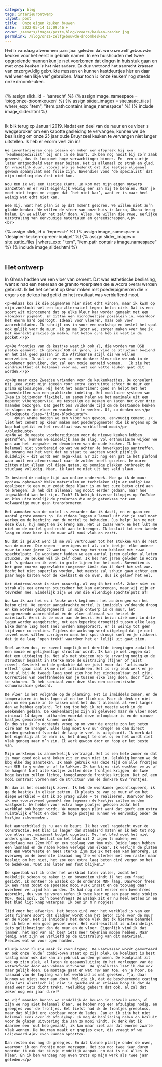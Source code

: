 ```yaml
---
category: blog
tags: interieurontwerp
layout: post
title:  Onze eigen keuken bouwen
date:   2022-05-14 13:09:46 +
cover: /assets/images/posts/blog/covers/keuken-render.jpg
permalink: /blog/onze-zelfgebouwde-droomkeuken/
---
```


<div class="content-750 center-relative">
    <p>Het is vandaag alweer een paar jaar geleden dat we onze zelf gebouwde keuken voor het eerst in gebruik namen. In een huishouden met twee opgroeiende mannen kun je niet voorkomen dat dingen in huis stuk gaan en met onze keuken is het niet anders. En dus vertoond het aanrecht krassen van onzorgvuldig gebruikte messen en kunnen kastdeurtjes hier en daar wel weer een likje verf gebruiken. Maar toch is ‘onze keuken’ nog steeds onze droomkeuken.</p>
    <br>
</div>
<div class="box-post-width content-1140 center-relative">   
    {% assign slick_id = 'aanrecht' %}
    {% assign image_namespace = 'blog/onze-droomkeuken' %}
    {% assign slider_images = site.static_files | where_exp: "item", "item.path contains image_namespace" %}                 
    {% include image_slider.html %}                                   
</div>                    
<div class="content-750 center-relative">
    <br/>
    <p>Ik blik terug op Januari 2019. Nadat een deel van de muur en de vloer is weggebroken om een kapotte gasleiding te vervangen, kunnen we de beslissing om onze 25 jaar oude Bruynzeel keuken te vervangen niet langer uitstellen. Ik heb er enorm veel zin in!

    We inventariseren onze ideeën en maken een afspraak bij een ‘keukenspecialist’ bij ons in de buurt. Ik ben nog nooit bij zo’n zaak geweest, dus ik loop met hoge verwachtingen binnen. En  een uurtje later ontgoocheld weer naar buiten. Het is allemaal zo strak en glad. En vreselijk duur, vooral als je bedenkt dat die kastjes allemaal gewoon spaanplaat met folie zijn. Bovendien vond ‘de specialist’ dat mijn indeling dus écht niet kon.

    Nou ben ik wel een lastige klant. Ik kom met mijn eigen ontwerp aanzetten en er valt eigenlijk weinig eer aan mij te behalen. Maar je moet niet tegen me zeggen dat ‘het niet kan’, want er is maar heel weinig wat echt niet kan.

    Wee mij, want het plan is op dat moment geboren. We willen niet zo’n gladde keuken. We willen de sfeer van onze huis in Accra, Ghana terug halen. En we willen het zelf doen. Alles. We willen die ruwe, eerlijke uitstraling van eenvoudige materialen en gereedschappen.</p>
    <br>
</div>
<div class="box-post-width content-1140 center-relative">   
    {% assign slick_id = 'impressie' %}
    {% assign image_namespace = 'designer-keuken-op-een-budget' %}
    {% assign slider_images = site.static_files | where_exp: "item", "item.path contains image_namespace" %}                 
    {% include image_slider.html %}                                   
</div>
<div class="content-750 center-relative">
    <br>
    <h2 class="entry-title">Het ontwerp</h2>
    <p>In Ghana hadden we een vloer van cement. Dat was esthetische beslissing, want ik had een hekel aan de granito vloerplaten die in Accra overal werden gebruikt. Ik liet het cement op kleur maken met poederpigmenten die ik ergens op de kop had getikt en het resultaat was verbluffend mooi.</p>

    <p>Helaas kon ik die pigmenten hier niet echt vinden, maar ik kwam op mijn zoektocht wél een top-alternatief tegen: beton ciré. Dat is een soort wit microcement dat op elke kleur kan worden gemaakt met een vloeibaar pigment. Er zitten een microdeeltjes porselein in, waardoor het enorm hard opdroogt. Ideaal voor vloeren, maar ook voor aanrechtbladen. Ik schrijf ons in voor een workshop en bestel het spul ook gelijk voor de muur. Ik ga me later wel zorgen maken over hoe ik het aanrecht precies ga maken, het beton ciré heb ik vast in de pocket.</p>

    <p>De frontjes van de kastjes weet ik ook al, die worden van OSB platen gemaakt. Ik gebruik OSB al jaren, ik vind de structuur boeiend en het zal goed passen in die Afrikaanse stijl die we willen neerzetten. Ik wil ze verven in een donkere kleur die we ook in de woonkamer gebruiken, dat zal een mooie eenheid vormen.   Ik zie het eindresultaat al helemaal voor me, wat een vette keuken gaat dit worden.</p>

    <p>Op naar onze Zweedse vrienden voor de keukenkastjes. De consulent bij Ikea vindt mijn ideeën voor extra kastruimte achter de deur een prima oplossingen. Hij kent het assortiment goed en helpt met het samenstellen van een praktische indeling. Het modulaire systeem van Ikea is bijzonder flexibel, en samen halen we het maximale uit een beperkt vloeroppervlak. We bestellen de keuken en laten het over drie maanden bezorgen. Dat geeft ons voldoende tijd om de bestaande keuken te slopen en de vloer en wanden af te werken. Of, zo denken we.</p>
    <blockquote class="inline-blockquote">
        <p>In Ghana hadden we een vloer van gewoon, eenvoudig cement. Ik liet het cement op kleur maken met poederpigmenten die ik ergens op de kop had getikt en het resultaat was verbluffend mooi</p>
    </blockquote>
    <p>Nu we de meeste voorbereidingen voor de nieuwe keuken hebben getroffen, kunnen we eindelijk aan de slag. Vol enthousiasme wijden we ons aan het leegmaken en demonteren van de oude keuken. Ik ben helemaal niet voorbereid op wat we achter de bovenkastjes aantreffen. De omvang van het werk dat me staat te wachten wordt pijnlijk duidelijk – dit wordt een mega-klus. Er zit nog een gat in het plafond waar ooit een afvoerkanaal naar de zolder heeft gezeten. De muren zitten niet alleen vol diepe gaten, op sommige plekken ontbreekt de stuclaag volledig. Maar, ik laat me niet uit het veld slaan.

    Ik besteed de nodige tijd aan online onderzoek. Hoe ga ik de muur opnieuw opbouwen? Welke materialen en technieken zijn er nodig? Hoe egaliseer je een muur zodat deze klaar is om het dure beton ciré aan te brengen. Ik heb dit allemaal nog nooit eerder gedaan, maar hoe ingewikkeld kan het zijn. Toch? Ik bekijk diverse filmpjes op YouTube en kies uiteindelijk de producten die mijn gatenkaas tot een volwaardige muur gaan transformeren.

    Het aanmaken van de mortel is zwaarder dan ik dacht, en er gaan een aantal grote emmers op. De videos leggen allemaal uit dat je snel moet werken om de hechting van de mortel te behouden. Dus helpt Jan me met deze klus, hij mengt en ik breng aan. Het is zwaar werk en het lukt me niet om de mortel goed recht aan te brengen. Ik besluit tot een tweede laag en deze keer is de muur wél mooi vlak en recht.

    Nu dat is gelukt wend ik me vol vertrouwen tot het stukken van de rest van de muren. Die waren – overigens net als zo’n beetje  elke andere muur in onze jaren 70 woning – van top tot teen bekleed met ruwe spachtelputz. De woonkamer hadden we een aantal jaren geleden al laten stuccen. De keuken wil ik zelf doen. Ik heb het jaren geleden in Accra wel ’s gedaan en ik weet in grote lijnen hoe het moet. Bovendien is het geen enorme oppervlakte (ongeveer 10m2) dus ik durf het wel aan. Mocht het niet superglas worden, het meeste zal schuin gaan achter een paar hoge kasten voor de koelkast en de oven, dus ik geloof het wel.

    Het eindresultaat is niet onaardig, al zeg ik het zelf. Zeker niet zo strak als een ervaren stuccadoor het kan aanbrengen, maar wij zijn er tevreden mee. Eindelijk zijn we van die ellendige spachtelputz af!

    Nu kan ik aan het echt leuke werk beginnen: het aanbrengen van het beton ciré. De eerder aangebrachte mortel is inmiddels voldoende droog en kan worden geïmpregneerd. In mijn ontwerp is de muur, het aangrenzende aanrechtblad én de vloer allemaal van hetzelfde materiaal. Eerst is de muur aan de beurt. Het beton ciré moet in drie lagen worden aangebracht, met een beperkte droogtijd tussen elke laag. Elke dunne laag moet snel worden aangebracht, er is weinig tot geen tijd voor correcties. Tijdens de workshop werd uitgelegd dat je niet teveel moet willen corrigeren want het spul droogt snel en je riskeert dat je de laag ‘open trekt’ waardoor het er lelijk uit gaat zien.

    Snel werken dus, en zoveel mogelijk met dezelfde bewegingen zodat het een mooie en gelijkmatige structuur wordt. Ik kan je wel zeggen dat dat een uitdaging is. Net als met stuccen heb je ervaring nodig en de structuur bepaalt in sterke mate de uistraling (fijner of juist ruwer). Gesterkt met de gedachte dat we juist voor dat ‘artisanale effect’ gaan laat ik me niet intimideren. Het is erg leuk werk en je kunt al bij de tweede laag goed zien hoe het eindresultaat zal zijn. Correcties van oneffenheden kun je tussen elke laag doen, door flink te schuren. Ik heb speciaal voor deze klus een concentrische schuurmachine gekocht.

    De vloer is het volgende op de planning. Het is inmiddels zomer, en de temperaturen in huis lopen af en toe flink op. Maar ik denk er niet aan om een pauze in te lassen want het duurt allemaal al veel langer dan we hebben gepland. Tot nog toe heb ik het meeste werk in de weekenden gedaan. De keukenkastjes zijn al geleverd maar de vloer moet minimaal 14 dagen  uitharden voordat deze beloopbaar is en de nieuwe kastjes gemonteerd kunnen worden.
    En dus sta ik ‘s ochtends vroeg op om voor de ergste zon het beton ciré aan te brengen. Elke laag moet 6-8 uur drogen en dan direct worden geschuurd (voordat de laag te veel is uitgehard). Ik merk dat het eigenlijk al te warm is, het droogt te snel op en het wordt niet vlak genoeg naar m’n zin. Ik werk gewoon door en hoop er het beste van.

    Mijn werktempo is aanmerkelijk vertraagd. Het is een hete zomer en dat is maar goed ook want koken zit er even niet in. Gelukkig kunnen we de bbq elke dag aansteken. Ik maak gebruik van deze tijd om alle frontjes van OSB te gronden en af te lakken. Ik kan bijna niet wachten om ze af te hangen! Niet alle kastjes zullen deze frontjes krijgen, de twee hoge kasten zullen lichte, hoogglanzende frontjes krijgen. Dat zal een mooi contrast vormen met de structuur van de donkere OSB frontjes.

    En dan is het eindelijk zover. Ik heb de woonkamer geconfisqueerd, ik ga de kastjes in elkaar zetten. Ik plaats ze van de muur af om het diepe werkblad – dat ik zo graag wilde – te realiseren. Daarvoor heb ik een voorzetwand gemaakt daartegenaan de kastjes zullen worden vastgezet. We hebben voor extra hoge pootjes gekozen zodat het werkblad ook hoger wordt. We nemen geen plint want dat geeft een extra ruimtelijk effect en door de hoge pootjes kunnen we eenvoudig onder de kastjes schoonmaken.

    Het aanrechtblad is nu aan de beurt. Ik heb veel nagedacht over de constructie. Het blad is langer dan standaard maten en ik heb tot nog toe alles met minimaal budget opgelost. Met het blad moet het niet anders gaan. Ik besluit om het blad uit 2 lagen te maken; een onderlaag van 22mm MDF en een toplaag van 9mm osb. Beide lagen hebben een lasnaad en de naden komen verlegd van elkaar. Ik verlijm de platen met een watervaste en heel sterke lijm die ik met een kam aanbreng. Ik overweeg om de bovenste lasnaad nog the versterken met een raster maar besluit om het niet, het zou een extra laag beton ciré vergen om het te bedekken. *Dat zal later een fout blijken…*

    De spoelbak wil ik onder het werkblad laten vallen, zodat het makkelijk schoon te maken is en bovendien vindt ik het een fraai gezicht. Ik monteer de wasbak op de onderste MDF laag. Daarvoor frees ik een rand zodat de spoelbak mooi vlak inpast en de toplaag daar overheen verlijmd kan worden. Ik had nog niet eerder een bovenfrees gebruikt, dus van te voren oefen ik twee keer op een paar oude stukjes MDF. Mooi spul, zo’n bovenfrees! De wasbak zit er nu heel netjes in en het blad ligt knap waterpas. Ik ben in m’n nopjes!

    Tijd voor het afwerken. Het beton ciré voor het werkblad is van een iets fijnere soort dat gladder wordt dan het beton ciré voor de muur en de vloer. Het is inmiddels het derde vlak dat ik hiermee behandel en ik heb er een goed gevoel over. Het eindresultaat is uiteindelijk iets gelijkmatiger dan de muur en de vloer. Eigenlijk vind ik dat jammer, het had van mij best iets meer tekening mogen hebben. Maar jemig, wat zijn we verliefd op de uitstraling van dit materiaal. Precies wat we voor ogen hadden.

    Klusje voor klusje maak ik vooruitgang. De vaatwasser wordt gemonteerd en ook onze ‘oude’ combi-oven staat op zijn plek. De koelkast is best lastig maar ook die kan in gebruik worden genomen. De kookplaat zit ook op zijn plek, al laten de gasaansluiting én het verleggen van de waterafvoer door een vakman uitvoeren. De spoelkraan laat ik dan ook maar gelijk doen. De montage gaat er wat ruw aan toe, en ja hoor. De lasnaad van de toplaag van het werkblad is wat geweken. Tja, daar kunnen we niets meer aan doen. Wel zie ik, dat de beschermende coating (die iets elastisch is) niet is gescheurd en stiekem hoop ik dat de naad weer iets dicht trekt. *Gelukkig gebeurt dat ook, al zal dat zeker nog een jaar dure!*

    Na vijf maanden kunnen we eindelijk de keuken in gebruik nemen, al zijn we nog niet helemaal klaar. We hebben nog een afzuigkap nodig, en greepjes voor de frontjes. Het liefst had ik de frontjes greeploos, maar dat blijkt erg kostbaar voor de lades. Jan en ik zijn het niet helemaal eens over de afzuigkap. Ik mag de beslissing nemen en besluit voor de glazen uitvoering die Jan zo mooi vindt. Ik denk dat ik daarmee een fout heb gemaakt, ik kan maar niet aan dat enorme zwarte vlak wennen. De buurman maakt er grapjes over, die vraagt of we Feijenoord-Ajax even kunnen opzetten.

    Dan resten dus nog de greepjes. En dat kleine plantje onder de oven, waarvoor ik een frontje moet verzagen. Het zou nog twee jaar duren voordat ik ook dat klusje eindelijk aanpak. En dat is nu. Alles is klaar. En ik ben vandaag nog even trots op mijn werk als twee jaar geleden.</p>
</div>
